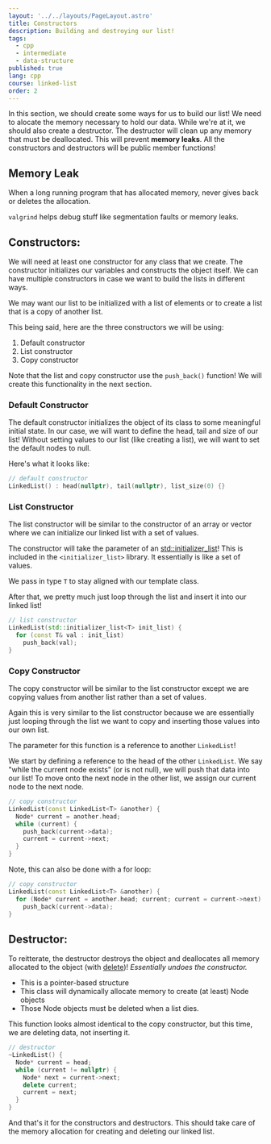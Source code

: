 ```yaml
---
layout: '../../layouts/PageLayout.astro'
title: Constructors
description: Building and destroying our list!
tags:
  - cpp
  - intermediate
  - data-structure
published: true
lang: cpp
course: linked-list
order: 2
---
```


In this section, we should create some ways for us to build our list! We need to alocate the memory necessary to hold our data. While we're at it, we should also create a destructor. The destructor will clean up any memory that must be deallocated. This will prevent **memory leaks**. All the constructors and destructors will be public member functions!

## Memory Leak
When a long running program that has allocated memory, never gives back or deletes the allocation.

`valgrind` helps debug stuff like segmentation faults or memory leaks.

## Constructors:
We will need at least one constructor for any class that we create. The constructor initializes our variables and constructs the object itself. We can have multiple constructors in case we want to build the lists in different ways.

We may want our list to be initialized with a list of elements or to create a list that is a copy of another list.

This being said, here are the three constructors we will be using:
1. Default constructor
2. List constructor
3. Copy constructor

Note that the list and copy constructor use the `push_back()` function! We will create this functionality in the next section.

### Default Constructor
The default constructor initializes the object of its class to some meaningful initial state. In our case, we will want to define the head, tail and size of our list! Without setting values to our list (like creating a list), we will want to set the default nodes to null.

Here's what it looks like:
```cpp
// default constructor
LinkedList() : head(nullptr), tail(nullptr), list_size(0) {}
```

### List Constructor
The list constructor will be similar to the constructor of an array or vector where we can initialize our linked list with a set of values.

The constructor will take the parameter of an [std::initializer_list](https://en.cppreference.com/w/cpp/utility/initializer_list)! This is included in the `<initializer_list>` library. It essentially is like a set of values.

We pass in type `T` to stay aligned with our template class.

After that, we pretty much just loop through the list and insert it into our linked list!
```cpp
// list constructor
LinkedList(std::initializer_list<T> init_list) {
  for (const T& val : init_list)
    push_back(val);
}
```

### Copy Constructor
The copy constructor will be similar to the list constructor except we are copying values from another list rather than a set of values.

Again this is very similar to the list constructor because we are essentially just looping through the list we want to copy and inserting those values into our own list.

The parameter for this function is a reference to another `LinkedList`!

We start by defining a reference to the head of the other `LinkedList`. We say "while the current node exists" (or is not null), we will push that data into our list! To move onto the next node in the other list, we assign our current node to the next node.
```cpp
// copy constructor
LinkedList(const LinkedList<T> &another) {
  Node* current = another.head;
  while (current) {
    push_back(current->data);
    current = current->next;
  }
}
```
Note, this can also be done with a for loop:
```cpp
// copy constructor
LinkedList(const LinkedList<T> &another) {
  for (Node* current = another.head; current; current = current->next)
    push_back(current->data);
}
```

## Destructor:
To reitterate, the destructor destroys the object and deallocates all memory allocated to the object (with [delete](https://www.geeksforgeeks.org/delete-in-c/))!
_Essentially undoes the constructor._
* This is a pointer-based structure
* This class will dynamically allocate memory to create (at least) Node objects
* Those Node objects must be deleted when a list dies.

This function looks almost identical to the copy constructor, but this time, we are deleting data, not inserting it.
```cpp
// destructor
~LinkedList() {
  Node* current = head;
  while (current != nullptr) {
    Node* next = current->next;
    delete current;
    current = next;
  }
}
```

And that's it for the constructors and destructors. This should take care of the memory allocation for creating and deleting our linked list.